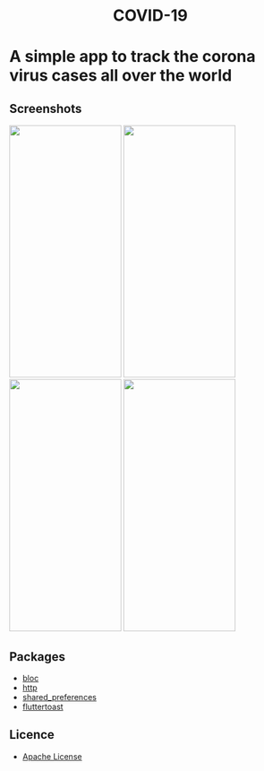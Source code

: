 <h1 align="center"> COVID-19<h1>
 A simple app to track the corona virus cases all over the world

## **Screenshots**
<p>
<img src="https://user-images.githubusercontent.com/58802800/106178796-37a35c00-61c0-11eb-85ec-04ddecfba230.png" width = "200" height = "450">
<img src = "https://user-images.githubusercontent.com/58802800/106178932-5ace0b80-61c0-11eb-94eb-2d88a6454ef3.png" width = "200" height = "450">
<img src = "https://user-images.githubusercontent.com/58802800/106178987-6cafae80-61c0-11eb-85fc-98be2a48747c.png" width = "200" height = "450">
<img src = "https://user-images.githubusercontent.com/58802800/106179022-7a653400-61c0-11eb-9f4c-2ae0d9a1ae54.png" width = "200" height = "450">
 
</p>



## **Packages**
* [bloc](https://pub.dev/packages/flutter_bloc)
* [http](https://pub.dev/packages/http)
* [shared_preferences](https://pub.dev/packages/shared_preferences)
* [fluttertoast](https://pub.dev/packages/fluttertoast)

## **Licence**
* [Apache License](https://github.com/kavinkumar999/covid19-tracking/LICENSE)
